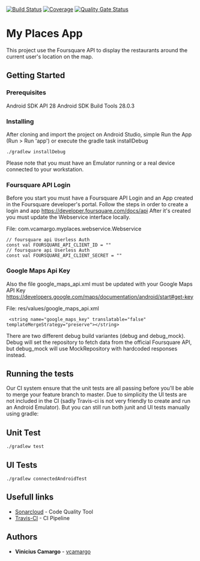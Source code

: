 [![Build Status](https://travis-ci.org/vcamargo/MyPlaces.svg?branch=master)](https://travis-ci.org/vcamargo/MyPlaces)
[![Coverage](https://sonarcloud.io/api/project_badges/measure?project=vcamargo_MyPlaces&metric=coverage)](https://sonarcloud.io/dashboard?id=vcamargo_MyPlaces)
[![Quality Gate Status](https://sonarcloud.io/api/project_badges/measure?project=vcamargo_MyPlaces&metric=alert_status)](https://sonarcloud.io/dashboard?id=vcamargo_MyPlaces)

# My Places App

This project use the Foursquare API to display the restaurants around the current user's location on the map.

## Getting Started

### Prerequisites

Android SDK API 28
Android SDK Build Tools 28.0.3

### Installing

After cloning and import the project on Android Studio, simple Run the App (Run > Run 'app') or execute the gradle task installDebug

```
./gradlew installDebug
```

Please note that you must have an Emulator running or a real device connected to your workstation.

### Foursquare API Login
Before you start you must have a Foursquare API Login and an App created in the Foursquare developer's portal.
Follow the steps in order to create a login and app https://developer.foursquare.com/docs/api
After it's created you must update the Webservice interface locally.

File: com.vcamargo.myplaces.webservice.Webservice

```
// foursquare api Userless Auth
const val FOURSQUARE_API_CLIENT_ID = ""
// foursquare api Userless Auth
const val FOURSQUARE_API_CLIENT_SECRET = ""
```

### Google Maps Api Key

Also the file google_maps_api.xml must be updated with your Google Maps API Key https://developers.google.com/maps/documentation/android/start#get-key

File: res/values/google_maps_api.xml

```
 <string name="google_maps_key" translatable="false" templateMergeStrategy="preserve"></string>
```

There are two different debug build variantes (debug and debug_mock). Debug will set the repository to fetch data from the official Foursquare API, but debug_mock will use MockRepository with hardcoded responses instead.

## Running the tests

Our CI system ensure that the unit tests are all passing before you'll be able to merge your feature branch to master. Due to simplicity the UI tests are not included in the CI (sadly Travis-ci is not very friendly to create and run an Android Emulator).
But you can still run both junit and UI tests manually using gradle:

## Unit Test
```
./gradlew test
```

## UI Tests
```
./gradlew connectedAndroidTest
```

## Usefull links

* [Sonarcloud](https://sonarcloud.io/dashboard?id=vcamargo_MyPlaces) - Code Quality Tool
* [Travis-CI](https://travis-ci.org/vcamargo/MyPlaces) - CI Pipeline

## Authors

* **Vinicius Camargo** - [vcamargo](https://github.com/vcamargo)

